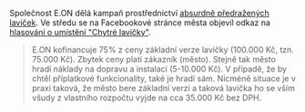Společnost E.ON dělá kampaň prostřednictví [absurdně předražených laviček](http://www.lavickynaslunci.cz/).
Ve středu se na Facebookové stránce města objevil odkaz na [hlasování o umístění "Chytré lavičky"](https://www.facebook.com/mutaborcz/posts/1659577724115162).

> E.ON kofinancuje 75% z ceny základní verze lavičky (100.000 Kč, tzn. 75.000 Kč).
Zbytek ceny platí zákazník (město).
Stejně tak město hradí náklady na dopravu a instalaci (5-10.000 Kč).
V případě, že by chtěl příplatkové funkcionality, také je hradí sám.
Nicméně situace je v praxi taková, že město bere základní verzi a taková lavička ho se vším všudy z vlastního rozpočtu vyjde na cca 35.000 Kč bez DPH.
